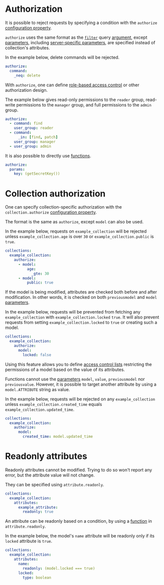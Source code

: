 # Authorization

It is possible to reject requests by specifying a condition with the `authorize`
[configuration property](../configuration/configuration.md#properties).

`authorize` uses the same format as the
[`filter`](../../client/arguments/filtering.md) query
[argument](../../client/rpc/README.md#rpc), except
[parameters](../configuration/functions.md#parameters), including
[server-specific parameters](../configuration/functions.md#server-specific-parameters),
are specified instead of collection's attributes.

In the example below, delete commands will be rejected.

```yml
authorize:
  command:
    _neq: delete
```

With `authorize`, one can define
[role-based access control](https://en.wikipedia.org/wiki/Role-based_access_control)
or other authorization design.

The example below gives read-only permissions to the `reader` group, read-write
permissions to the `manager` group, and full permissions to the `admin` group.

```yml
authorize:
  - command: find
    user_group: reader
  - command:
      _in: [find, patch]
    user_group: manager
  - user_group: admin
```

It is also possible to directly use [functions](../configuration/functions.md).

```yml
authorize:
  params:
    key: (getSecretKey())
```

# Collection authorization

One can specify collection-specific authorization with the
`collection.authorize`
[configuration property](../configuration/configuration.md#properties).

The format is the same as `authorize`, except `model` can also be used.

In the example below, requests on `example_collection` will be rejected unless
`example_collection.age` is over `30` or `example_collection.public` is `true`.

```yml
collections:
  example_collection:
    authorize:
      - model:
          age:
            _gte: 30
      - model:
          public: true
```

If the model is being modified, attributes are checked both before and after
modification. In other words, it is checked on both `previousmodel` and `model`
[parameters](../configuration/functions.md#parameters).

In the example below, requests will be prevented from fetching any
`example_collection` with `example_collection.locked` `true`. It will also
prevent requests from setting `example_collection.locked` to `true` or creating
such a model.

```yml
collections:
  example_collection:
    authorize:
      model:
        locked: false
```

Using this feature allows you to define
[access control lists](https://en.wikipedia.org/wiki/Access_control_list)
restricting the permissions of a model based on the value of its attributes.

Functions cannot use the [parameters](../configuration/functions.md#parameters)
`model`, `value`, `previousmodel` nor `previousvalue`. However, it is possible
to target another attribute by using a `model.ATTRIBUTE` string as value.

In the example below, requests will be rejected on any `example_collection`
unless `example_collection.created_time` equals
`example_collection.updated_time`.

```yml
collections:
  example_collection:
    authorize:
      model:
        created_time: model.updated_time
```

# Readonly attributes

Readonly attributes cannot be modified. Trying to do so won't report any error,
but the attribute value will not change.

They can be specified using `attribute.readonly`.

```yml
collections:
  example_collection:
    attributes:
      example_attribute:
        readonly: true
```

An attribute can be readonly based on a condition, by using a
[function](../configuration/functions.md) in `attribute.readonly`.

In the example below, the model's `name` attribute will be readonly only if its
`locked` attribute is `true`.

```yml
collections:
  example_collection:
    attributes:
      name:
        readonly: (model.locked === true)
      locked:
        type: boolean
```
